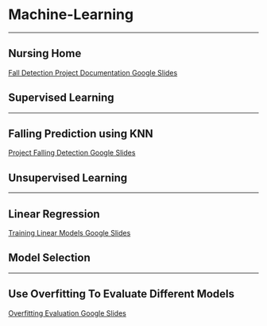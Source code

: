 # Machine-Learning
-------------------------------


## Nursing Home
[Fall Detection Project Documentation Google Slides](https://docs.google.com/presentation/d/1KK-RM6rHMsEkpBWsZOvEWn4oyd-jk_pr6JRBgcaPy3I/present?usp=sharing)


## Supervised Learning
-------------------------------
## Falling Prediction using KNN
[Project Falling Detection Google Slides](https://docs.google.com/presentation/d/1726yjfxdBb1fX9QiS76OW03gdmqffNro79BLjxoPJ2w/present?usp=sharing)


## Unsupervised Learning
-------------------------
## Linear Regression
[Training Linear Models Google Slides](https://docs.google.com/presentation/d/1OW3pYoA0t6OX_BXnZ2rLzWj6KrCvpBx7vnWL44-i2co/present?usp=sharing)


## Model Selection
-----------------------------------------------
## Use Overfitting To Evaluate Different Models
[Overfitting Evaluation Google Slides](https://docs.google.com/presentation/d/1oUjMS97vXK5Cq5j_ICeAX-f5-RTPQvuMATjOu5VTdbQ/present?usp=sharing) 

